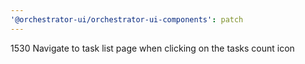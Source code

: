 ```yaml
---
'@orchestrator-ui/orchestrator-ui-components': patch
---
```


1530 Navigate to task list page when clicking on the tasks count icon
